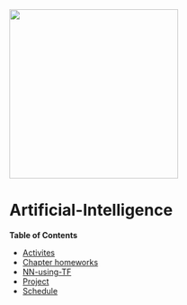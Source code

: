 <img src="https://i.pinimg.com/originals/6d/61/2b/6d612b8d3a94a5cf54f50a33ba631e47.png" align="middle" width="300"/>

# Artificial-Intelligence

**Table of Contents** 
- [Activites](Aactivites.md)
- [Chapter homeworks](Chapter-homeworks.md)
- [NN-using-TF](NN-using-TF.md)
- [Project](Project.md)
- [Schedule](Schedule.md)
